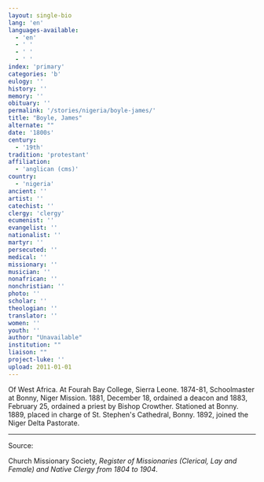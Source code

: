 ```yaml
---
layout: single-bio
lang: 'en'
languages-available:
  - 'en'
  - ' '
  - ' '
  - ' '
index: 'primary'
categories: 'b'
eulogy: ''
history: ''
memory: ''
obituary: ''
permalink: '/stories/nigeria/boyle-james/'
title: "Boyle, James"
alternate: ""
date: '1800s'
century:
  - '19th'
tradition: 'protestant'
affiliation:
  - 'anglican (cms)'
country:
  - 'nigeria'
ancient: ''
artist: ''
catechist: ''
clergy: 'clergy'
ecumenist: ''
evangelist: ''
nationalist: ''
martyr: ''
persecuted: ''
medical: ''
missionary: ''
musician: ''
nonafrican: ''
nonchristian: ''
photo: ''
scholar: ''
theologian: ''
translator: ''
women: ''
youth: ''
author: "Unavailable"
institution: ""
liaison: ""
project-luke: ''
upload: 2011-01-01
---
```




Of West Africa.  At Fourah Bay College, Sierra Leone.  1874-81, Schoolmaster at Bonny, Niger Mission.  1881, December 18, ordained a deacon and 1883, February 25, ordained a priest by Bishop Crowther.  Stationed at Bonny.  1889, placed in charge of St. Stephen's Cathedral, Bonny.  1892, joined the Niger Delta Pastorate.



---

Source:

Church Missionary Society, *Register of Missionaries (Clerical, Lay and Female) and Native Clergy from 1804 to 1904*.
